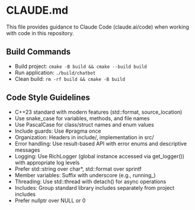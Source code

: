 # CLAUDE.md

This file provides guidance to Claude Code (claude.ai/code) when working with code in this repository.

## Build Commands
- Build project: `cmake -B build && cmake --build build`
- Run application: `./build/chatbot`
- Clean build: `rm -rf build && cmake -B build`

## Code Style Guidelines
- C++23 standard with modern features (std::format, source_location)
- Use snake_case for variables, methods, and file names
- Use PascalCase for class/struct names and enum values
- Include guards: Use #pragma once
- Organization: Headers in include/, implementation in src/
- Error handling: Use result-based API with error enums and descriptive messages
- Logging: Use RichLogger (global instance accessed via get_logger()) with appropriate log levels
- Prefer std::string over char*, std::format over sprintf
- Member variables: Suffix with underscore (e.g., running_)
- Threading: Use std::thread with detach() for async operations
- Includes: Group standard library includes separately from project includes
- Prefer nullptr over NULL or 0